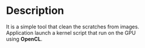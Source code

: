# Description
It is a simple tool that clean the scratches from images.<br>
Application launch a kernel script that run on the GPU <br>using <b>OpenCL</b>.
